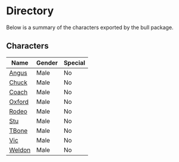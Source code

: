 # Directory
Below is a summary of the characters exported by the bull package.
## Characters
|Name|Gender|Special|
|---|---|---|
|[Angus](./character/bull/angus.go)|Male|No|
|[Chuck](./character/bull/chuck.go)|Male|No|
|[Coach](./character/bull/coach.go)|Male|No|
|[Oxford](./character/bull/oxford.go)|Male|No|
|[Rodeo](./character/bull/rodeo.go)|Male|No|
|[Stu](./character/bull/stu.go)|Male|No|
|[TBone](./character/bull/tbone.go)|Male|No|
|[Vic](./character/bull/vic.go)|Male|No|
|[Weldon](./character/bull/weldon.go)|Male|No|
